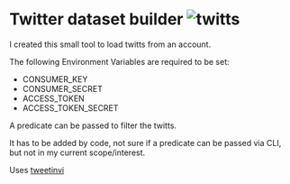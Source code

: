# Twitter dataset builder ![twitts](http://i.imgur.com/tXSoThF.png)

I created this small tool to load twitts from an account.

The following Environment Variables are required to be set:
- CONSUMER_KEY
- CONSUMER_SECRET
- ACCESS_TOKEN
- ACCESS_TOKEN_SECRET

A predicate can be passed to filter the twitts. 

It has to be added by code, not sure if a predicate can be passed via CLI, but not in my current scope/interest.

Uses [tweetinvi](https://github.com/linvi/tweetinvi)